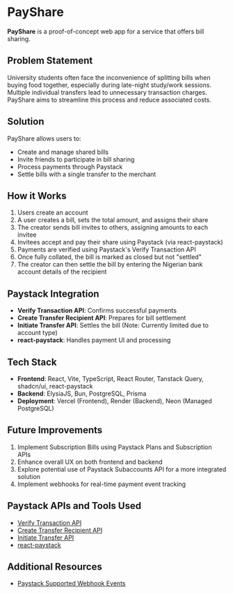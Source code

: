 # PayShare

**PayShare** is a proof-of-concept web app for a service that offers bill sharing.

## Problem Statement

University students often face the inconvenience of splitting bills when buying food together, especially during late-night study/work sessions. Multiple individual transfers lead to unnecessary transaction charges. PayShare aims to streamline this process and reduce associated costs.

## Solution

PayShare allows users to:
- Create and manage shared bills
- Invite friends to participate in bill sharing
- Process payments through Paystack
- Settle bills with a single transfer to the merchant

## How it Works

1. Users create an account
2. A user creates a bill, sets the total amount, and assigns their share
3. The creator sends bill invites to others, assigning amounts to each invitee
4. Invitees accept and pay their share using Paystack (via react-paystack)
5. Payments are verified using Paystack's Verify Transaction API
6. Once fully collated, the bill is marked as closed but not "settled"
7. The creator can then settle the bill by entering the Nigerian bank account details of the recipient

## Paystack Integration

- **Verify Transaction API**: Confirms successful payments
- **Create Transfer Recipient API**: Prepares for bill settlement
- **Initiate Transfer API**: Settles the bill (Note: Currently limited due to account type)
- **react-paystack**: Handles payment UI and processing

## Tech Stack

- **Frontend**: React, Vite, TypeScript, React Router, Tanstack Query, shadcn/ui, react-paystack
- **Backend**: ElysiaJS, Bun, PostgreSQL, Prisma
- **Deployment**: Vercel (Frontend), Render (Backend), Neon (Managed PostgreSQL)

## Future Improvements

1. Implement Subscription Bills using Paystack Plans and Subscription APIs
2. Enhance overall UX on both frontend and backend
3. Explore potential use of Paystack Subaccounts API for a more integrated solution
4. Implement webhooks for real-time payment event tracking

## Paystack APIs and Tools Used

- [Verify Transaction API](https://paystack.com/docs/api/transaction/#verify)
- [Create Transfer Recipient API](https://paystack.com/docs/api/transfer-recipient/)
- [Initiate Transfer API](https://paystack.com/docs/api/transfer/)
- [react-paystack](https://github.com/iamraphson/react-paystack)

## Additional Resources

- [Paystack Supported Webhook Events](https://paystack.com/docs/payments/webhooks/#supported-events)
